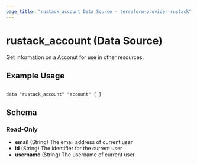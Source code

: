 ```yaml
---
page_title: "rustack_account Data Source - terraform-provider-rustack"
---
```

# rustack_account (Data Source)

Get information on a Acconut for use in other resources. 

## Example Usage

```hcl

data "rustack_account" "account" { }

```
## Schema

### Read-Only

- **email** (String) The email address of current user
- **id** (String) The identifier for the current user
- **username** (String) The username of current user
